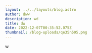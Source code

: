 ```yaml
---
layout: ../../layouts/blog.astro
author: dww
description: wd
title: dw
date: 2022-12-07T00:35:52.075Z
thumbnail: /blog-uploads/qe35n595.png
---
```

w
